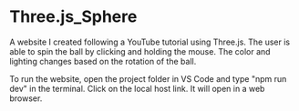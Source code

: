 # Three.js_Sphere
 A website I created following a YouTube tutorial using Three.js. The user is able to spin the ball by clicking and holding the mouse. The color and lighting changes based on the rotation of the ball.

To run the website, open the project folder in VS Code and type "npm run dev" in the terminal. Click on the local host link. It will open in a web browser.

